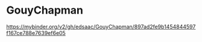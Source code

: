 # GouyChapman

https://mybinder.org/v2/gh/edsaac/GouyChapman/897ad2fe9b1454844597f167ce788e7639ef6e05
